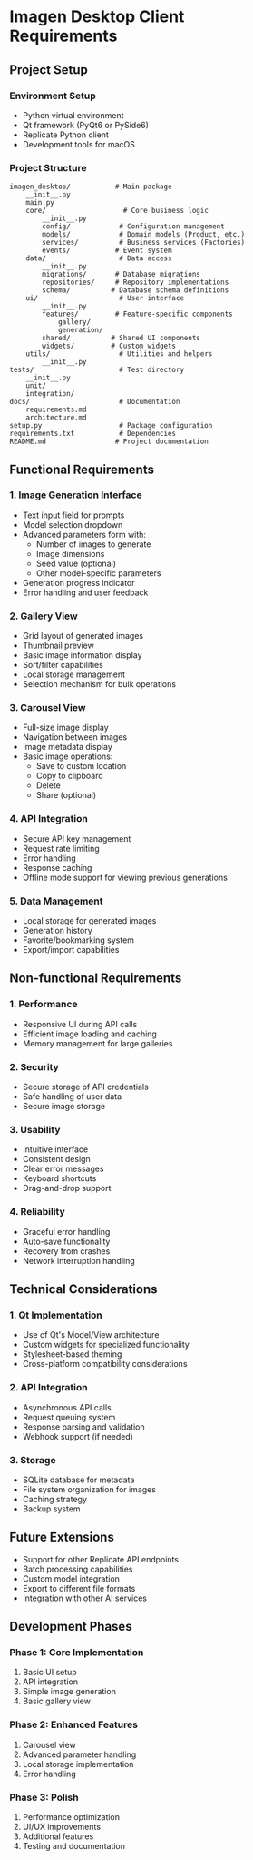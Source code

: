 # Imagen Desktop Client Requirements


## Project Setup
### Environment Setup
- Python virtual environment
- Qt framework (PyQt6 or PySide6)
- Replicate Python client
- Development tools for macOS


### Project Structure
```
imagen_desktop/           # Main package
    __init__.py
    main.py
    core/                   # Core business logic
        __init__.py
        config/            # Configuration management
        models/            # Domain models (Product, etc.)
        services/          # Business services (Factories)
        events/           # Event system
    data/                  # Data access
        __init__.py
        migrations/       # Database migrations
        repositories/     # Repository implementations
        schema/          # Database schema definitions
    ui/                    # User interface
        __init__.py
        features/         # Feature-specific components
            gallery/
            generation/
        shared/          # Shared UI components
        widgets/         # Custom widgets
    utils/                 # Utilities and helpers
        __init__.py
tests/                     # Test directory
    __init__.py
    unit/
    integration/
docs/                      # Documentation
    requirements.md
    architecture.md
setup.py                   # Package configuration
requirements.txt           # Dependencies
README.md                 # Project documentation
```

## Functional Requirements

### 1. Image Generation Interface
- Text input field for prompts
- Model selection dropdown
- Advanced parameters form with:
  - Number of images to generate
  - Image dimensions
  - Seed value (optional)
  - Other model-specific parameters
- Generation progress indicator
- Error handling and user feedback

### 2. Gallery View
- Grid layout of generated images
- Thumbnail preview
- Basic image information display
- Sort/filter capabilities
- Local storage management
- Selection mechanism for bulk operations

### 3. Carousel View
- Full-size image display
- Navigation between images
- Image metadata display
- Basic image operations:
  - Save to custom location
  - Copy to clipboard
  - Delete
  - Share (optional)

### 4. API Integration
- Secure API key management
- Request rate limiting
- Error handling
- Response caching
- Offline mode support for viewing previous generations

### 5. Data Management
- Local storage for generated images
- Generation history
- Favorite/bookmarking system
- Export/import capabilities

## Non-functional Requirements

### 1. Performance
- Responsive UI during API calls
- Efficient image loading and caching
- Memory management for large galleries

### 2. Security
- Secure storage of API credentials
- Safe handling of user data
- Secure image storage

### 3. Usability
- Intuitive interface
- Consistent design
- Clear error messages
- Keyboard shortcuts
- Drag-and-drop support

### 4. Reliability
- Graceful error handling
- Auto-save functionality
- Recovery from crashes
- Network interruption handling

## Technical Considerations

### 1. Qt Implementation
- Use of Qt's Model/View architecture
- Custom widgets for specialized functionality
- Stylesheet-based theming
- Cross-platform compatibility considerations

### 2. API Integration
- Asynchronous API calls
- Request queuing system
- Response parsing and validation
- Webhook support (if needed)

### 3. Storage
- SQLite database for metadata
- File system organization for images
- Caching strategy
- Backup system

## Future Extensions
- Support for other Replicate API endpoints
- Batch processing capabilities
- Custom model integration
- Export to different file formats
- Integration with other AI services

## Development Phases

### Phase 1: Core Implementation
1. Basic UI setup
2. API integration
3. Simple image generation
4. Basic gallery view

### Phase 2: Enhanced Features
1. Carousel view
2. Advanced parameter handling
3. Local storage implementation
4. Error handling

### Phase 3: Polish
1. Performance optimization
2. UI/UX improvements
3. Additional features
4. Testing and documentation
